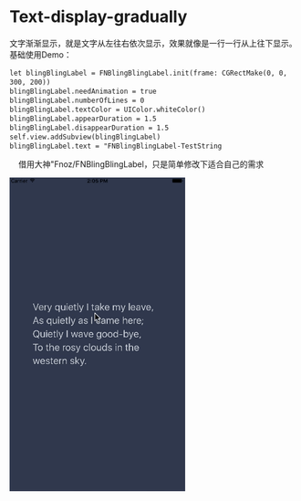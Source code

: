 # Text-display-gradually
文字渐渐显示，就是文字从左往右依次显示，效果就像是一行一行从上往下显示。
基础使用Demo：

    let blingBlingLabel = FNBlingBlingLabel.init(frame: CGRectMake(0, 0, 300, 200))
    blingBlingLabel.needAnimation = true
    blingBlingLabel.numberOfLines = 0
    blingBlingLabel.textColor = UIColor.whiteColor()
    blingBlingLabel.appearDuration = 1.5
    blingBlingLabel.disappearDuration = 1.5
    self.view.addSubview(blingBlingLabel)
    blingBlingLabel.text = "FNBlingBlingLabel-TestString
    
借用大神"Fnoz/FNBlingBlingLabel，只是简单修改下适合自己的需求   
 
![image](https://raw.githubusercontent.com/zhongguoming/Text-display-gradually/441db0297688eae068c6744c9a265e7626b66571/TextDisplay/TextDisplay.gif)
